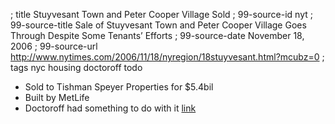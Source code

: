 ; title Stuyvesant Town and Peter Cooper Village Sold
; 99-source-id nyt
; 99-source-title Sale of Stuyvesant Town and Peter Cooper Village Goes Through Despite Some Tenants’ Efforts
; 99-source-date November 18, 2006
; 99-source-url http://www.nytimes.com/2006/11/18/nyregion/18stuyvesant.html?mcubz=0
; tags nyc housing doctoroff todo

- Sold to Tishman Speyer Properties for $5.4bil
- Built by MetLife
- Doctoroff had something to do with it [link](https://www.fastcodesign.com/90139632/how-the-chief-architect-of-new-new-york-envisions-future-of-cities)
